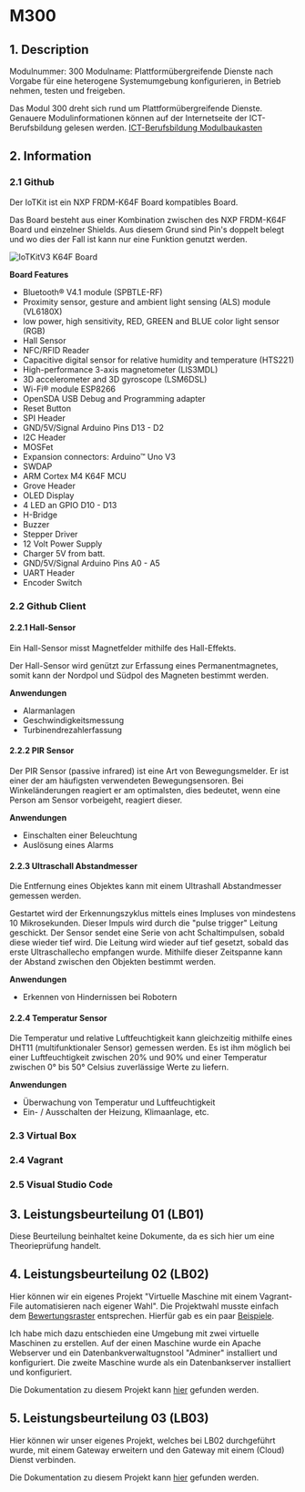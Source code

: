 # M300
## 1. Description
Modulnummer:    300
Modulname:      Plattformübergreifende Dienste nach Vorgabe für eine heterogene Systemumgebung konfigurieren, in Betrieb nehmen, testen und freigeben.

Das Modul 300 dreht sich rund um Plattformübergreifende Dienste. Genauere Modulinformationen können auf der Internetseite der ICT-Berufsbildung gelesen werden.
[ICT-Berufsbildung Modulbaukasten](https://cf.ict-berufsbildung.ch/modules.php?name=Mbk&a=20101&cmodnr=300&noheader=1)

## 2. Information

### 2.1 Github
Der IoTKit ist ein NXP FRDM-K64F Board kompatibles Board.

Das Board besteht aus einer Kombination zwischen des NXP FRDM-K64F Board und einzelner Shields. Aus diesem Grund sind Pin's doppelt belegt und wo dies der Fall ist kann nur eine Funktion genutzt werden.

![IoTKitV3 K64F Board](IoTKit.png)

**Board Features**
- Bluetooth® V4.1 module (SPBTLE-RF)
- Proximity sensor, gesture and ambient light sensing (ALS) module (VL6180X)
- low power, high sensitivity, RED, GREEN and BLUE color light sensor (RGB)
- Hall Sensor
- NFC/RFID Reader
- Capacitive digital sensor for relative humidity and temperature (HTS221)
- High-performance 3-axis magnetometer (LIS3MDL)
- 3D accelerometer and 3D gyroscope (LSM6DSL)
- Wi-Fi® module ESP8266
- OpenSDA USB Debug and Programming adapter
- Reset Button
- SPI Header
- GND/5V/Signal Arduino Pins D13 - D2
- I2C Header
- MOSFet
- Expansion connectors: Arduino™ Uno V3
- SWDAP
- ARM Cortex M4 K64F MCU
- Grove Header
- OLED Display
- 4 LED an GPIO D10 - D13
- H-Bridge
- Buzzer
- Stepper Driver
- 12 Volt Power Supply
- Charger 5V from batt.
- GND/5V/Signal Arduino Pins A0 - A5
- UART Header
- Encoder Switch

### 2.2 Github Client

#### 2.2.1 Hall-Sensor
Ein Hall-Sensor misst Magnetfelder mithilfe des Hall-Effekts. 

Der Hall-Sensor wird genützt zur Erfassung eines Permanentmagnetes, somit kann der Nordpol und Südpol des Magneten bestimmt werden.

**Anwendungen**
- Alarmanlagen
- Geschwindigkeitsmessung
- Turbinendrezahlerfassung

#### 2.2.2 PIR Sensor
Der PIR Sensor (passive infrared) ist eine Art von Bewegungsmelder. Er ist einer der am häufigsten verwendeten Bewegungsensoren. Bei Winkeländerungen reagiert er am optimalsten, dies bedeutet, wenn eine Person am Sensor vorbeigeht, reagiert dieser.

**Anwendungen**
- Einschalten einer Beleuchtung
- Auslösung eines Alarms
  
#### 2.2.3 Ultraschall Abstandmesser
Die Entfernung eines Objektes kann mit einem Ultrashall Abstandmesser gemessen werden.

Gestartet wird der Erkennungszyklus mittels eines Impluses von mindestens 10 Mikrosekunden. Dieser Impuls wird durch die "pulse trigger" Leitung geschickt. Der Sensor sendet eine Serie von acht Schaltimpulsen, sobald diese wieder tief wird. Die Leitung wird wieder auf tief gesetzt, sobald das erste Ultraschallecho empfangen wurde. Mithilfe dieser Zeitspanne kann der Abstand zwischen den Objekten bestimmt werden.

**Anwendungen**
- Erkennen von Hindernissen bei Robotern

#### 2.2.4 Temperatur Sensor
Die Temperatur und relative Luftfeuchtigkeit kann gleichzeitig mithilfe eines DHT11 (multifunktionaler Sensor) gemessen werden. Es ist ihm möglich bei einer Luftfeuchtigkeit zwischen 20% und 90% und einer Temperatur zwischen 0° bis 50° Celsius zuverlässige Werte zu liefern.

**Anwendungen**
- Überwachung von Temperatur und Luftfeuchtigkeit
- Ein- / Ausschalten der Heizung, Klimaanlage, etc.

### 2.3 Virtual Box

### 2.4 Vagrant

### 2.5 Visual Studio Code

## 3. Leistungsbeurteilung 01 (LB01)
Diese Beurteilung beinhaltet keine Dokumente, da es sich hier um eine Theorieprüfung handelt.

## 4. Leistungsbeurteilung 02 (LB02)
Hier können wir ein eigenes Projekt "Virtuelle Maschine mit einem Vagrant-File automatisieren nach eigener Wahl". Die Projektwahl musste einfach dem [Bewertungsraster](https://bscw.tbz.ch/bscw/bscw.cgi/31351309?op=preview&back_url=31350371) entsprechen. Hierfür gab es ein paar [Beispiele](https://github.com/mc-b/M300/tree/master/vagrant).

Ich habe mich dazu entschieden eine Umgebung mit zwei virtuelle Maschinen zu erstellen. Auf der einen Maschine wurde ein Apache Webserver und ein Datenbankverwaltugnstool "Adminer" installiert und konfiguriert. Die zweite Maschine wurde als ein Datenbankserver installiert und konfiguriert.

Die Dokumentation zu diesem Projekt kann [hier](https://github.com/brasricardo/M300-Services/tree/master/lb02) gefunden werden.

## 5. Leistungsbeurteilung 03 (LB03)
Hier können wir unser eigenes Projekt, welches bei LB02 durchgeführt wurde, mit einem Gateway erweitern und den Gateway mit einem (Cloud) Dienst verbinden.

Die Dokumentation zu diesem Projekt kann [hier](https://github.com/Wind-net/M242-IOT/tree/master/lb03) gefunden werden.
